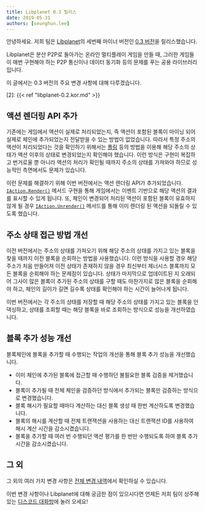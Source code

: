 ```yaml
---
title: Libplanet 0.3 릴리스
date: 2019-05-31
authors: [seunghun.lee]
---
```


안녕하세요. 저희 팀은 [Libplanet]의 세번째 마이너 버전인 [0.3 버전][1]을 릴리스했습니다.

Libplanet은 분산 P2P로 돌아가는 온라인 멀티플레이 게임을 만들 때, 그러한 게임들이 매번 구현해야 하는 P2P 통신이나 데이터 동기화 등의 문제를 푸는 공용 라이브러리입니다.

이 글에서는 0.3 버전의 주요 변경 사항에 대해 다루겠습니다.


[Libplanet]: https://libplanet.io/
[1]: https://github.com/planetarium/libplanet/releases/tag/0.3.0
[2]: {{< ref "libplanet-0.2.kor.md" >}}


액션 렌더링 API 추가
--------------------

기존에는 게임에서 액션이 실제로 처리되었는지, 즉 액션이 포함된 블록이 마이닝 되어 실제로 체인에 추가되었는지 전달받을 수 있는 방법이 없었습니다.
따라서 특정 주소의 액션이 처리되었다는 것을 확인하기 위해서는 [폴링][3] 등의 방법을 이용해 해당 주소의 상태가 액션 이후의 상태로 변경되었는지 확인해야 했습니다.
이런 방식은 구현이 복잡하고 번거로울 뿐 아니라 액션의 처리가 확인될 때까지 주소의 상태를 가져와야 하므로 성능적인 측면에서도 문제가 있습니다.

이런 문제를 해결하기 위해 이번 버전에서는 액션 렌더링 API가 추가되었습니다. 
[`IAction.Render()`][4] 메서드 구현을 통해 게임에서는 이벤트 기반으로 해당 액션의 결과를 표시할 수 있게 됩니다.
또, 체인이 변경되어 처리된 액션이 포함된 블록이 유효하지 않게 될 경우 [`IAction.Unrender()`][5] 메서드를 통해 이미 렌더링 된 액션을 되돌릴 수 있도록 했습니다.

[3]: https://en.wikipedia.org/wiki/Polling_(computer_science)
[4]: https://docs.libplanet.io/0.3.0/api/Libplanet.Action.IAction.html#Libplanet_Action_IAction_Render_Libplanet_Action_IActionContext_Libplanet_Action_IAccountStateDelta_
[5]: https://docs.libplanet.io/0.3.0/api/Libplanet.Action.IAction.html#Libplanet_Action_IAction_Unrender_Libplanet_Action_IActionContext_Libplanet_Action_IAccountStateDelta_


주소 상태 접근 방법 개선
------------------------

이전 버전에서는 주소의 상태를 가져오기 위해 해당 주소의 상태를 가지고 있는 블록을 찾을 때까지 이전 블록을 순회하는 방법을 사용했습니다.
이런 방식을 사용할 경우 해당 주소가 처음 만들어져 이전 상태가 존재하지 않을 경우
최신부터 제너시스 블록까지 모든 블록을 순회해야 하는 문제점이 있습니다.
상태가 마지막으로 업데이트된 지 오래되어 그사이 많은 블록이 추가된 주소의 상태를 구할 때도 마찬가지로 많은 블록을 순회해야 하고,
체인의 길이가 길면 길수록 상태를 확인해야 하는 시간이 늘어나게 됩니다.

이번 버전에서는 각 주소의 상태를 저장할 때 해당 주소의 상태를 가지고 있는 블록을 인덱싱하고,
상태를 조회할 때는 해당 블록을 바로 조회하는 방식으로 성능을 개선하였습니다.


블록 추가 성능 개선
------------------

블록체인에 블록을 추가할 때 수행되는 작업의 개선을 통해 블록 추가 성능을 개선했습니다.

- 이미 체인에 추가된 블록에 접근할 때 수행하던 불필요한 블록 검증을 제거했습니다.
- 블록이 추가될 때 전체 체인을 검증하던 방식에서 추가되는 블록만 검증하는 방식으로 변경했습니다.
- 블록 해시가 필요할 때마다 계산하는 대신 블록 생성 때 한번 계산하도록 변경했습니다.
- 블록의 해시를 계산할 때 전체 트랜잭션을 사용하는 대신 트랜잭션 ID를 사용하여 해시 계산 시간을 감소시켰습니다.
- 블록을 추가할 때 여러 번 수행되던 액션 평가를 한 번만 수행되도록 하여 블록 추가 시간을 감소시켰습니다.


그 외
----

그 외의 여러 가지 변경 사항은 [전체 변경 내역][1]에서 확인하실 수 있습니다.

이번 변경 사항이나 Libplanet에 대해 궁금한 점이 있으시다면 언제든 저희 팀이 상주해 있는 [디스코드 대화방][6]에 놀러 오세요!

[6]: https://discord.gg/ue9fgc3

